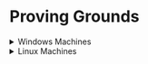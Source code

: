 # Proving Grounds

<details>

<summary>Windows Machines</summary>

* [x] [HelpDesk](https://app.gitbook.com/o/j3a0JpqheQc5XzA8hkQw/s/AVYLRWa7o3bG5UqoyT2j/)
* [x] Squid
* [x] [Slort](https://app.gitbook.com/o/j3a0JpqheQc5XzA8hkQw/s/LXdH2I1jUdsKnLtbQacU/)
* [x] [AuthBy](https://app.gitbook.com/o/j3a0JpqheQc5XzA8hkQw/s/BlBDK5RWf5Guu4ofvBDl/)
* [x] [UT99](https://app.gitbook.com/o/j3a0JpqheQc5XzA8hkQw/s/Z1LkwkJtV4jQKrFHfyJe/)
* [x] [MeatHead](https://app.gitbook.com/o/j3a0JpqheQc5XzA8hkQw/s/NZhFPAee8p0tYaRMC3Qj/)
* [x] [Jacko](https://app.gitbook.com/o/j3a0JpqheQc5XzA8hkQw/s/HioZeRBUv5W06EQSVICY/)
* [x] [Medjed](https://app.gitbook.com/o/j3a0JpqheQc5XzA8hkQw/s/wv6l1MRxo8OrJYXjsqSb/)
* [x] [Algeron](https://app.gitbook.com/o/j3a0JpqheQc5XzA8hkQw/s/2owizfwFYl9SWYN9x3aZ/)
* [x] [Hutch](https://app.gitbook.com/o/j3a0JpqheQc5XzA8hkQw/s/kntq6gqtZRYK7rXLbX6c/)
* [x] [Heist](https://app.gitbook.com/o/j3a0JpqheQc5XzA8hkQw/s/4al1TVf193JRiGuPk4YK/)
* [x] [Shenzi](https://app.gitbook.com/o/j3a0JpqheQc5XzA8hkQw/s/PJW8RI18v7he49Hzd9ox/)
* [x] [DVR4](https://app.gitbook.com/o/j3a0JpqheQc5XzA8hkQw/s/zRUekIbdHZReSDYAOJHK/)
* [x] [Internal](https://app.gitbook.com/o/j3a0JpqheQc5XzA8hkQw/s/Fo2a2GtLih20iUsdn3ze/)
* [x] [Craft](https://app.gitbook.com/o/j3a0JpqheQc5XzA8hkQw/s/M7I7zq48RKPpZHUEnmHC/)
* [x] [Vault](https://app.gitbook.com/o/j3a0JpqheQc5XzA8hkQw/s/HoGMzBibTp9gPhwwxw1x/)
* [x] [BillyBoss](https://app.gitbook.com/o/j3a0JpqheQc5XzA8hkQw/s/z3XIuXpQ8Z2KsWvBqnKE/)
* [x] [Nickel](https://app.gitbook.com/o/j3a0JpqheQc5XzA8hkQw/s/u7du9VdtwXygyzrC2FR3/)
* [x] [Resourced](https://app.gitbook.com/o/j3a0JpqheQc5XzA8hkQw/s/6al2TsagFjQF8zIgkyYT/)

</details>

<details>

<summary>Linux Machines</summary>

* [x] [ClamAV](https://app.gitbook.com/o/j3a0JpqheQc5XzA8hkQw/s/zrgBcPkUS7R04nN9Xt2G/)
* [x] Tico
* [x] [Fail](https://app.gitbook.com/o/j3a0JpqheQc5XzA8hkQw/s/GL8uESzsS95Iis0skZ4O/)
* [x] [Nibbles](https://app.gitbook.com/o/j3a0JpqheQc5XzA8hkQw/s/ivqa7K2vndhWeTGmGf46/)
* [x] [Banzai](https://app.gitbook.com/o/j3a0JpqheQc5XzA8hkQw/s/04DXjgBrhpzZxbBmBszt/)
* [x] [Hunit](https://app.gitbook.com/o/j3a0JpqheQc5XzA8hkQw/s/Wp7vW1wfxDzkdnPJKpIn/)
* [x] [Zino](https://app.gitbook.com/o/j3a0JpqheQc5XzA8hkQw/s/oBpNjogBKiRrNr2Nh4UI/)
* [x] [Peppo](https://app.gitbook.com/o/j3a0JpqheQc5XzA8hkQw/s/HUmciFFzrL7H47Eyj5RS/)
* [ ] Dibble
* [ ] Hetemit
* [x] [Sybaris](https://app.gitbook.com/o/j3a0JpqheQc5XzA8hkQw/s/GtKQVj37ArpaRDofNIXl/)
* [x] [ZenPhoto](https://app.gitbook.com/o/j3a0JpqheQc5XzA8hkQw/s/QmB9iHbcRgkZA884DwHf/)
* [x] [Readys](https://lojique.gitbook.io/proving-grounds/v/readys/)
* [x] [Nukem](https://lojique.gitbook.io/proving-grounds-1/v/nukem/)
* [x] [Walla](https://lojique.gitbook.io/proving-grounds-1/v/walla/)
* [x] [Pelican](https://lojique.gitbook.io/proving-grounds-1/v/pelican/)
* [x] [Snookums](https://lojique.gitbook.io/proving-grounds-1/v/snookums/)
* [x] [Exfiltrated](https://lojique.gitbook.io/proving-grounds-1/v/exfiltrated/)
* [x] [Twiggy](https://lojique.gitbook.io/proving-grounds-1/v/twiggy/)
* [x] [Bratarina](https://lojique.gitbook.io/proving-grounds-1/v/bratarina/)
* [x] [BlackGate](https://lojique.gitbook.io/proving-grounds-1/v/blackgate/)
* [x] [Sirol](https://lojique.gitbook.io/proving-grounds-1/v/sirol/)
* [x] [Wombo](https://lojique.gitbook.io/proving-grounds-1/v/wombo/)
* [x] [Sorcerer](https://lojique.gitbook.io/proving-grounds-1/v/sorcerer/)
* [x] [Wheels](https://lojique.gitbook.io/proving-grounds-1/v/wheels/)
* [x] [Malbec](https://lojique.gitbook.io/proving-grounds-1/v/malbec/)
* [x] [XposedAPI](https://lojique.gitbook.io/proving-grounds/v/xposedapi/)

</details>
